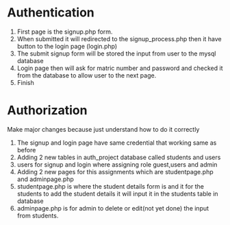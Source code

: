 # Authentication

1. First page is the signup.php form.
2. When submitted it will redirected to the signup_process.php then it have button to the login page (login.php)
3. The submit signup form will be stored the input from user to the mysql database
4. Login page then will ask for matric number and password and checked it from the database to allow user to the next page.
5. Finish 

# Authorization
Make major changes because just understand how to do it correctly

1. The signup and login page have same credential that working same as before
2. Adding 2 new tables in auth_project database called students and users
3. users for signup and login where assigning role guest,users and admin
4. Adding 2 new pages for this assignments which are studentpage.php and adminpage.php
5. studentpage.php is where the student details form is and it for the students to add the student details it will input it in the students table in database
6. adminpage.php  is for admin to delete or edit(not yet done) the input from students.
